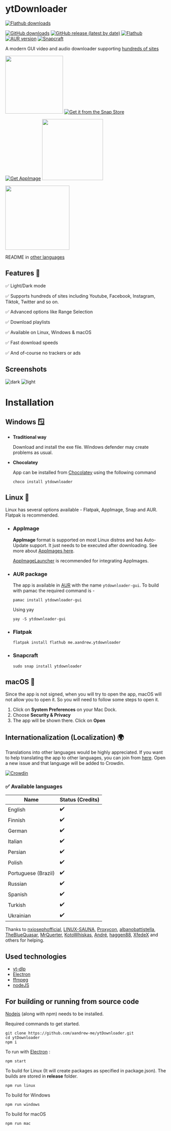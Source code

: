 # ytDownloader 


[![Flathub downloads](https://img.shields.io/endpoint?url=https://flathub-stats-backend.vercel.app/badges/me.aandrew.ytdownloader/shields.io.json)](https://flatstat.mijorus.it/app/me.aandrew.ytdownloader)

[![GitHub downloads](https://img.shields.io/github/downloads/aandrew-me/ytdownloader/total)](https://github.com/aandrew-me/ytDownloader/releases)
[![GitHub release (latest by date)](https://img.shields.io/github/v/release/aandrew-me/ytdownloader?label=latest%20release)](https://github.com/aandrew-me/ytDownloader/releases/latest)
[![Flathub](https://img.shields.io/flathub/v/me.aandrew.ytdownloader)](https://flathub.org/apps/details/me.aandrew.ytdownloader)
[![AUR version](https://img.shields.io/aur/version/ytdownloader-gui)](https://aur.archlinux.org/packages/ytdownloader-gui)
[![Snapcraft](https://badgen.net/snapcraft/v/ytdownloader)](https://snapcraft.io/ytdownloader)

A modern GUI video and audio downloader supporting [hundreds of sites](https://github.com/yt-dlp/yt-dlp/blob/master/supportedsites.md)

<a href="https://flathub.org/apps/details/me.aandrew.ytdownloader"><img src="https://flathub.org/assets/badges/flathub-badge-en.svg" style="width:180px;"></a>
[![Get it from the Snap Store](https://snapcraft.io/static/images/badges/en/snap-store-black.svg)](https://snapcraft.io/ytdownloader)

[![Get AppImage](https://raw.githubusercontent.com/srevinsaju/get-appimage/master/static/badges/get-appimage-branding-blue.png)](https://github.com/aandrew-me/ytDownloader/releases/latest/download/YTDownloader.AppImage)
<a href="https://github.com/aandrew-me/ytDownloader/releases/latest/download/YTDownloader_Win.exe
"><img src="https://user-images.githubusercontent.com/66430340/187172806-a8edd12a-ef58-4a05-96a3-99d7490b42f6.png" style="width:190px;"></a>

<a href="https://github.com/aandrew-me/ytDownloader/releases/latest/download/YTDownloader_Mac.zip"><img src="https://user-images.githubusercontent.com/66430340/189808142-0a4725c6-b167-4afd-98f1-dfcb16bfbd43.png" style="width:200px;"></a>

 README in [other languages](READMES/list.md)

## Features 🚀

✅ Light/Dark mode

✅ Supports hundreds of sites including Youtube, Facebook, Instagram, Tiktok, Twitter and so on.

✅ Advanced options like Range Selection

✅ Download playlists

✅ Available on Linux, Windows & macOS

✅ Fast download speeds

✅ And of-course no trackers or ads

## Screenshots
![dark](https://user-images.githubusercontent.com/66430340/196022794-885e5b90-40d2-4b58-a8fa-74f10c6e470e.png)
![light](https://user-images.githubusercontent.com/66430340/196022796-1215038d-bafb-4450-82b1-7baddd60c0e8.png)


# Installation
## Windows 🪟
- **Traditional way**

    Download and install the exe file. Windows defender may create problems as usual.

- **Chocolatey**
    
    App can be installed from [Chocolatey](https://community.chocolatey.org/packages/ytdownloader) using the following command
    ```
    choco install ytdownloader
    ```


## Linux 🐧

Linux has several options available - Flatpak, AppImage, Snap and AUR.
Flatpak is recommended.
- ### AppImage

    **AppImage** format is supported on most Linux distros and has Auto-Update support.
    It just needs to be executed after downloading. See more about [AppImages here](https://appimage.org/).

    [AppImageLauncher](https://github.com/TheAssassin/AppImageLauncher) is recommended for integrating AppImages.

- ### AUR package
    The app is available in [AUR](https://aur.archlinux.org/packages/ytdownloader-gui) with the name `ytdownloader-gui`. To build with pamac the required command is -
    ```
    pamac install ytdownloader-gui
    ```
    Using yay
    ```
    yay -S ytdownloader-gui
    ```

- ### Flatpak
    ```
    flatpak install flathub me.aandrew.ytdownloader
    ```
- ### Snapcraft
    ```
    sudo snap install ytdownloader
    ```
## macOS 🍎
Since the app is not signed, when you will try to open the app, macOS will not allow you to open it. So you will need to follow some steps to open it.

1. Click on **System Preferences** on your Mac Dock.
2. Choose **Security & Privacy**
3. The app will be shown there. Click on **Open**

## Internationalization (Localization) 🌍
Translations into other languages would be highly appreciated. If you want to help translating the app to other languages, you can join from [here](https://crwd.in/ytdownloader). Open a new issue and that language will be added to Crowdin.

[![Crowdin](https://badges.crowdin.net/ytdownloader/localized.svg)](https://crowdin.com/project/ytdownloader)
### ✅ Available languages

|Name |Status (Credits)  |
|--|--|
|English  | ✔️ |
|Finnish | ✔️ |
|German | ✔️ |
|Italian  | ✔️ |
|Persian | ✔️ |
|Polish | ✔️ |
|Portuguese (Brazil) | ✔️ |
|Russian | ✔️ |
|Spanish | ✔️ |
| Turkish | ✔️ |
| Ukrainian | ✔️ |

Thanks to [nxjosephofficial](https://github.com/nxjosephofficial), [LINUX-SAUNA](https://t.me/linuxsauna), [Proxycon](https://github.com/proxycon), [albanobattistella](https://github.com/albanobattistella), [TheBlueQuasar](https://github.com/TheBlueQuasar), [MrQuerter](https://github.com/MrQuerter), [KotoWhiskas](https://github.com/KotoWhiskas), [André](https://github.com/andre1828), [haggen88](https://github.com/haggen88), [XfedeX](https://github.com/XfedeX) and others for helping.
## Used technologies
- [yt-dlp](https://github.com/yt-dlp/yt-dlp)
- [Electron](https://www.electronjs.org/)
- [ffmpeg](https://ffmpeg.org/)
- [nodeJS](https://nodejs.org/en/)

## For building or running from source code

[Nodejs](https://nodejs.org/) (along with npm) needs to be installed.

Required commands to get started.
```
git clone https://github.com/aandrew-me/ytDownloader.git
cd ytDownloader
npm i
```

To run with [Electron](https://www.electronjs.org/) :
```
npm start
```
To build for Linux (It will create packages as specified in package.json). The builds are stored in **release** folder.
```
npm run linux
```
To build for Windows
```
npm run windows
```
To build for macOS
```
npm run mac
```
